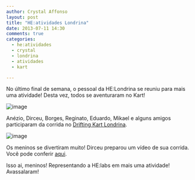 ```yaml
---
author: Crystal Affonso
layout: post
title: "HE:atividades Londrina"
date: 2013-07-11 14:30
comments: true
categories:
  - he:atividades
  - crystal
  - londrina
  - atividades
  - kart

---
```


No último final de semana, o pessoal da HE:Londrina se reuniu para mais uma atividade! Desta vez, todos se aventuraram no Kart!

<!--more-->

![image](/images/kart1.jpg)

Anézio, Dirceu, Borges, Reginato, Eduardo, Mikael e alguns amigos participaram da corrida no [Drifting Kart Londrina](https://www.facebook.com/drifting.londrina). 

![image](/images/kart2.jpg)

Os meninos se divertiram muito! Dirceu preparou um vídeo de sua corrida. Você pode conferir [aqui](http://www.youtube.com/watch?v=pDORF7v1830).

Isso ai, meninos! Representando a HE:labs em mais uma atividade! Avassalaram!